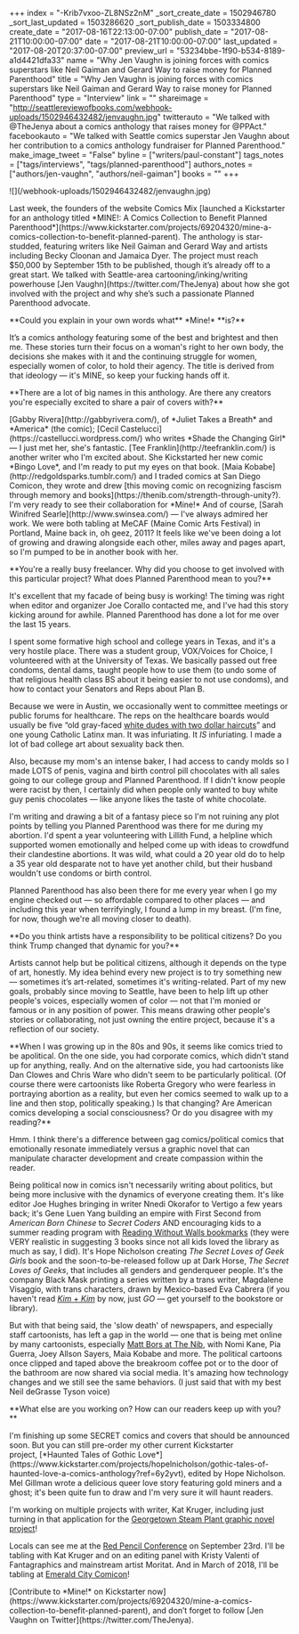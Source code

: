 +++
index = "-Krib7vxoo-ZL8NSz2nM"
_sort_create_date = 1502946780
_sort_last_updated = 1503286620
_sort_publish_date = 1503334800
create_date = "2017-08-16T22:13:00-07:00"
publish_date = "2017-08-21T10:00:00-07:00"
date = "2017-08-21T10:00:00-07:00"
last_updated = "2017-08-20T20:37:00-07:00"
preview_url = "53234bbe-1f90-b534-8189-a1d4421dfa33"
name = "Why Jen Vaughn is joining forces with comics superstars like Neil Gaiman and Gerard Way to raise money for Planned Parenthood"
title = "Why Jen Vaughn is joining forces with comics superstars like Neil Gaiman and Gerard Way to raise money for Planned Parenthood"
type = "Interview"
link = ""
shareimage = "http://seattlereviewofbooks.com/webhook-uploads/1502946432482/jenvaughn.jpg"
twitterauto = "We talked with @TheJenya about a comics anthology that raises money for @PPAct."
facebookauto = "We talked with Seattle comics superstar Jen Vaughn about her contribution to a comics anthology fundraiser for Planned Parenthood."
make_image_tweet = "False"
byline = ["writers/paul-constant"]
tags_notes = ["tags/interviews", "tags/planned-parenthood"]
authors_notes = ["authors/jen-vaughn", "authors/neil-gaiman"]
books = ""
+++
<p class="image">![](/webhook-uploads/1502946432482/jenvaughn.jpg)</p>

<p class="intro">Last week, the founders of the website Comics Mix [launched a Kickstarter for an anthology titled *MINE!: A Comics Collection to Benefit Planned Parenthood*](https://www.kickstarter.com/projects/69204320/mine-a-comics-collection-to-benefit-planned-parent). The anthology is star-studded, featuring writers like Neil Gaiman and Gerard Way and artists including Becky Cloonan and Jamaica Dyer. The project must reach $50,000 by September 15th to be published, though it’s already off to a great start. We talked with Seattle-area cartooning/inking/writing powerhouse [Jen Vaughn](https://twitter.com/TheJenya) about how she got involved with the project and why she’s such a passionate Planned Parenthood advocate.</p>

<p class="noindent">**Could you explain in your own words what** *Mine!* **is?**</p>

<p class="noindent">It’s a comics anthology featuring some of the best and brightest and then me. These stories turn their focus on a woman's right to her own body, the decisions she makes with it and the continuing struggle for women, especially women of color, to hold their agency. The title is derived from that ideology — it's MINE, so keep your fucking hands off it.</p>

<p class="noindent">**There are a lot of big names in this anthology. Are there any creators you're especially excited to share a pair of covers with?**</p>

<p class="noindent">[Gabby Rivera](http://gabbyrivera.com/), of *Juliet Takes a Breath* and *America* (the comic); [Cecil Castelucci](https://castellucci.wordpress.com/) who writes *Shade the Changing Girl* — I just met her, she's fantastic. [Tee Franklin](http://teefranklin.com/) is another writer who I'm excited about. She Kickstarted her new comic *Bingo Love*, and I'm ready to put my eyes on that book. [Maia Kobabe](http://redgoldsparks.tumblr.com/) and I traded comics at San Diego Comicon, they wrote and drew [this moving comic on recognizing fascism through memory and books](https://thenib.com/strength-through-unity?). I'm very ready to see their collaboration for *Mine!* And of course, [Sarah Winifred Searle](http://www.swinsea.com/) — I've always admired her work. We were both tabling at MeCAF (Maine Comic Arts Festival) in Portland, Maine back in, oh geez, 2011? It feels like we've been doing a lot of growing and drawing alongside each other, miles away and pages apart, so I'm pumped to be in another book with her.</p>

<p class="noindent">**You're a really busy freelancer. Why did you choose to get involved with this particular project? What does Planned Parenthood mean to you?**</p>

<p class="noindent">It's excellent that my facade of being busy is working! The timing was right when editor and organizer Joe Corallo contacted me, and I've had this story kicking around for awhile. Planned Parenthood has done a lot for me over the last 15 years.</p>

I spent some formative high school and college years in Texas, and it's a very hostile place. There was a student group, VOX/Voices for Choice, I volunteered with at the University of Texas. We basically passed out free condoms, dental dams, taught people how to use them (to undo some of that religious health class BS about it being easier to not use condoms), and how to contact your Senators and Reps about Plan B.

 Because we were in Austin, we occasionally went to committee meetings or public forums for healthcare. The reps on the healthcare boards would usually be five “old gray-faced [white dudes with two dollar haircuts](http://jezebel.com/5954952/tina-fey-has-had-it-up-to-here-with-grey-faced-men-telling-women-what-rape-is)” and one young Catholic Latinx man. It was infuriating. It *IS* infuriating. I made a lot of bad college art about sexuality back then. 

Also, because my mom's an intense baker, I had access to candy molds so I made LOTS of penis, vagina and birth control pill chocolates with all sales going to our college group and Planned Parenthood. If I didn't know people were racist by then, I certainly did when people only wanted to buy white guy penis chocolates — like anyone likes the taste of white chocolate.

I'm writing and drawing a bit of a fantasy piece so I'm not ruining any plot points by telling you Planned Parenthood was there for me during my abortion. I'd spent a year volunteering with Lillith Fund, a helpline which supported women emotionally and helped come up with ideas to crowdfund their clandestine abortions. It was wild, what could a 20 year old do to help a 35 year old desparate not to have yet another child, but their husband wouldn't use condoms or birth control. 

Planned Parenthood has also been there for me every year when I go my engine checked out —  so affordable compared to other places — and including this year when terrifyingly, I found a lump in my breast. (I'm fine, for now, though we're all moving closer to death). 

<p class="noindent">**Do you think artists have a responsibility to be political citizens? Do you think Trump changed that dynamic for you?**</p>

<p class="noindent">Artists cannot help but be political citizens, although it depends on the type of art, honestly. My idea behind every new project is to try something new — sometimes it’s art-related, sometimes it's writing-related. Part of my new goals, probably since moving to Seattle, have been to help lift up other people's voices, especially women of color — not that I'm monied or famous or in any position of power. This means drawing other people's stories or collaborating, not just owning the entire project, because it's a reflection of our society.</p>

<p class="noindent">**When I was growing up in the 80s and 90s, it seems like comics tried to be apolitical. On the one side, you had corporate comics, which didn't stand up for anything, really. And on the alternative side, you had cartoonists like Dan Clowes and Chris Ware who didn't seem to be particularly political. (Of course there were cartoonists like Roberta Gregory who were fearless in portraying abortion as a reality, but even her comics seemed to walk up to a line and then stop, politically speaking.) Is that changing? Are American comics developing a social consciousness? Or do you disagree with my reading?**</p>

<p class="noindent">Hmm. I think there's a difference between gag comics/political comics that emotionally resonate immediately versus a graphic novel that can manipulate character development and create compassion within the reader.</p>

Being political now in comics isn't necessarily writing about politics, but being more inclusive with the dynamics of everyone creating them. It's like editor Joe Hughes bringing in writer Nnedi Okorafor to Vertigo a few years back; it's Gene Luen Yang building an empire with First Second from *American Born Chinese* to *Secret Coders* AND encouraging kids to a summer reading program with [Reading Without Walls bookmarks](http://www.alastore.ala.org/detail.aspx?ID=11954) (they were VERY realistic in suggesting 3 books since not all kids loved the library as much as say, I did). It's Hope Nicholson creating *The Secret Loves of Geek Girls* book and the soon-to-be-released follow up at Dark Horse, *The Secret Loves of Geeks*, that includes all genders and genderqueer people. It's the company Black Mask printing a series written by a trans writer, Magdalene Visaggio, with trans characters, drawn by Mexico-based Eva Cabrera (if you haven't read [*Kim + Kim*](http://blackmaskstudios.com/kim-kim/) by now, just *GO* — get yourself to the bookstore or library). 

But with that being said, the 'slow death' of newspapers, and especially staff cartoonists, has left a gap in the world — one that is being met online by many cartoonists, especially [Matt Bors at The Nib](https://thenib.com/), with Nomi Kane, Pia Guerra, Joey Allson Sayers, Maia Kobabe and more. The political cartoons once clipped and taped above the breakroom coffee pot or to the door of the bathroom are now shared via social media. It's amazing how technology changes and we still see the same behaviors. (I just said that with my best Neil deGrasse Tyson voice)

<p class="noindent">**What else are you working on? How can our readers keep up with you?**</p>

<p class="noindent">I'm finishing up some SECRET comics and covers that should be announced soon. But you can still pre-order my other current Kickstarter project, [*Haunted Tales of Gothic Love*](https://www.kickstarter.com/projects/hopelnicholson/gothic-tales-of-haunted-love-a-comics-anthology?ref=6y2yvt), edited by Hope Nicholson. Mel Gillman wrote a delicious queer love story featuring gold miners and a ghost; it's been quite fun to draw and I'm very sure it will haunt readers.</p>

I'm working on multiple projects with writer, Kat Kruger, including just turning in that application for the [Georgetown Steam Plant graphic novel project]( http://www.seattlereviewofbooks.com/notes/2017/06/06/book-news-roundup-want-50000-dollars-to-make-a-graphic-novel/)!

Locals can see me at the [Red Pencil Conference](https://edsguild.org/meetings-events/conferences/) on September 23rd. I'll be tabling with Kat Kruger and on an editing panel with Kristy Valenti of Fantagraphics and mainstream artist Moritat. And in March of 2018, I'll be tabling at [Emerald City Comicon]( http://www.emeraldcitycomicon.com/)!

<p class="footer">[Contribute to *Mine!* on Kickstarter now](https://www.kickstarter.com/projects/69204320/mine-a-comics-collection-to-benefit-planned-parent), and don’t forget to follow [Jen Vaughn on Twitter](https://twitter.com/TheJenya).</p>

